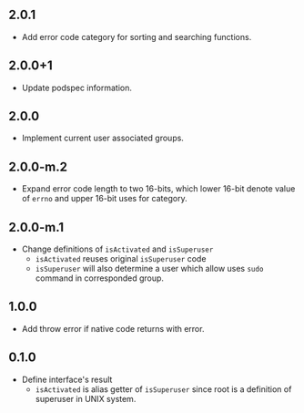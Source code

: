 ## 2.0.1

* Add error code category for sorting and searching functions.

## 2.0.0+1

* Update podspec information.

## 2.0.0

* Implement current user associated groups.

## 2.0.0-m.2

* Expand error code length to two 16-bits, which lower 16-bit denote value of `errno` and upper 16-bit uses for category.

## 2.0.0-m.1

* Change definitions of `isActivated` and `isSuperuser`
    * `isActivated` reuses original `isSuperuser` code
    * `isSuperuser` will also determine a user which allow uses `sudo` command in corresponded group.

## 1.0.0

* Add throw error if native code returns with error.

## 0.1.0

* Define interface's result
    * `isActivated` is alias getter of `isSuperuser` since root is a definition of superuser in UNIX system.
